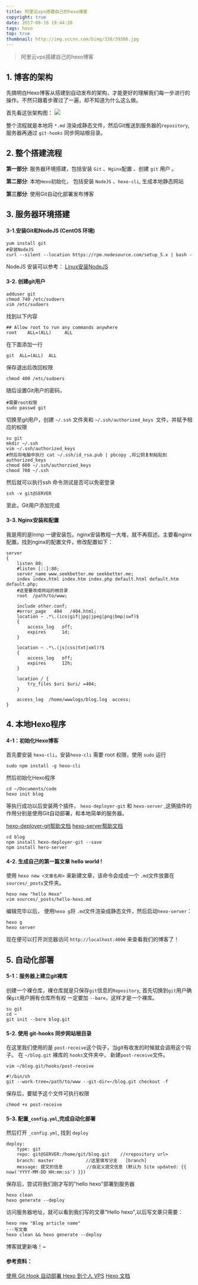 ```yaml
---
title: 阿里云vps搭建自己的hexo博客
copyright: true
date: 2017-06-16 19:44:20
tags: hexo
top: true
thumbnail: http://img.sccnn.com/bimg/338/39306.jpg
---
```




> 阿里云vps搭建自己的hexo博客

<!--more-->

## 1. 博客的架构

先搞明白Hexo博客从搭建到自动发布的架构，才能更好的理解我们每一步进行的操作。不然只跟着步骤过了一遍，却不知道为什么这么做。

首先看这张架构图：
![](https://ws3.sinaimg.cn/large/006tNc79gy1fgnaetp3qfj30m80dct9o.jpg)

整个流程就是本地将 `*.md` 渲染成静态文件，然后Git推送到服务器的`repository`,服务器再通过 `git-hooks` 同步网站根目录。

## 2. 整个搭建流程

**第一部分**: 服务器环境搭建，包括安装 `Git` 、`Nginx`配置 、创建 `git` 用户 。

**第二部分**: 本地`Hexo`初始化， 包括安装 `NodeJS` 、`hexo-cli`, 生成本地静态网站

**第三部分**: 使用Git自动化部署发布博客

## 3. 服务器环境搭建

#### 3-1.安装Git和NodeJS (CentOS 环境)

```
yum install git
#安装NodeJS
curl --silent --location https://rpm.nodesource.com/setup_5.x | bash -
```

NodeJS 安装可以参考： [Linux安装NodeJS](https://nodejs.org/en/download/package-manager)

#### 3-2. 创建git用户

```
adduser git
chmod 740 /etc/sudoers
vim /etc/sudoers
```

找到以下内容

```
## Allow root to run any commands anywhere
root    ALL=(ALL)     ALL
```

在下面添加一行

```
git  ALL=(ALL)  ALL
```

保存退出后改回权限

```
chmod 400 /etc/sudoers
```

随后设置Git用户的密码，

```
#需要root权限
sudo passwd git
```

切换至git用户，创建 `~/.ssh` 文件夹和 `~/.ssh/authorized_keys `文件，并赋予相应的权限

```
su git
mkdir ~/.ssh
vim ~/.ssh/authorized_keys
#然后将电脑中执行 cat ~/.ssh/id_rsa.pub | pbcopy ,将公钥复制粘贴到authorized_keys
chmod 600 ~/.ssh/authorzied_keys
chmod 700 ~/.ssh
```

然后就可以执行ssh 命令测试是否可以免密登录

```
ssh -v git@SERVER
```

至此，Git用户添加完成

#### 3-3. Nginx安装和配置

我是用的是lnmp 一键安装包，nginx安装教程一大堆，就不再叙述。主要看nginx配置。找到nginx的配置文件，修改配置如下：

```
server
{
    listen 80;
    #listen [::]:80;
    server_name www.seekbetter.me seekbetter.me;
    index index.html index.htm index.php default.html default.htm default.php;
    #这里要改成网站的根目录
    root  /path/to/www;  

    include other.conf;
    #error_page   404   /404.html;
    location ~ .*\.(ico|gif|jpg|jpeg|png|bmp|swf)$
    {
        access_log   off;
        expires      1d;
    }

    location ~ .*\.(js|css|txt|xml)?$
    {
        access_log   off;
        expires      12h;
    }

    location / {
        try_files $uri $uri/ =404;
    }

    access_log  /home/wwwlogs/blog.log  access;
}
```

## 4. 本地Hexo程序

#### 4-1：初始化Hexo博客

首先要安装 `hexo-cli`，安装`hexo-cli` 需要 root 权限，使用 `sudo` 运行

```
sudo npm install -g hexo-cli
```

然后初始化Hexo程序

```
cd ~/Documents/code
hexo init blog
```

等执行成功以后安装两个插件， `hexo-deployer-git` 和 `hexo-server` ,这俩插件的作用分别是使用Git自动部署，和本地简单的服务器。

[hexo-deployer-git帮助文档](https://github.com/hexojs/hexo-deployer-git)
[hexo-server帮助文档](https://hexo.io/zh-cn/docs/server.html)

```
cd blog
npm install hexo-deployer-git --save
npm install hero-server
```

#### 4-2. 生成自己的第一篇文章 hello world !

使用 `hexo new <文章名称>` 来新建文章，该命令会成成一个 `.md`文件放置在 `sources/_posts`文件夹。

```
hexo new "hello Hexo"
vim sources/_posts/hello-hexo.md
```

编辑完毕以后， 使用`hexo g`将 `.md`文件渲染成静态文件，然后启动`hexo-server`：

```
hexo g
hexo server
```

现在便可以打开浏览器访问 `http://localhost:4000` 来查看我们的博客了！

## 5. 自动化部署

#### 5-1：服务器上建立git裸库

创建一个裸仓库，裸仓库就是只保存`git`信息的`Repository`, 首先切换到`git`用户确保`git`用户拥有仓库所有权
一定要加 `--bare`，这样才是一个裸库。

```
su git
cd ~
git init --bare blog.git
```

#### 5-2. 使用 git-hooks 同步网站根目录

在这里我们使用的是 `post-receive`这个钩子，当git有收发的时候就会调用这个钩子。 在 `~/blog.git` 裸库的 `hooks`文件夹中，
新建`post-receive`文件。

```
vim ~/blog.git/hooks/post-receive

#!/bin/sh
git --work-tree=/path/to/www --git-dir=~/blog.git checkout -f
```

保存后，要赋予这个文件可执行权限

```
chmod +x post-receive
```

#### 5-3. 配置`_config.yml`,完成自动化部署

然后打开 `_config.yml`, 找到 `deploy`

```
deploy:
    type: git
    repo: git@SERVER:/home/git/blog.git    //<repository url>
    branch: master            //这里填写分支   [branch]
    message: 提交的信息         //自定义提交信息 (默认为 Site updated: {{ now('YYYY-MM-DD HH:mm:ss') }})
```

保存后，尝试将我们刚才写的"hello hexo"部署到服务器

```
hexo clean
hexo generate --deploy
```

访问服务器地址，就可以看到我们写的文章"Hello hexo",以后写文章只需要：

```
hexo new "Blog article name"
···写文章
hexo clean && hexo generate --deploy
```

博客就更新咯！~

#### 参考资料：

[使用 Git Hook 自动部署 Hexo 到个人 VPS](http://www.swiftyper.com/2016/04/17/deploy-hexo-with-git-hook/)
[Hexo 文档](https://hexo.io/zh-cn/docs/)